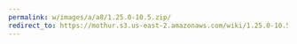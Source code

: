 ```yaml
---
permalink: w/images/a/a8/1.25.0-10.5.zip/
redirect_to: https://mothur.s3.us-east-2.amazonaws.com/wiki/1.25.0-10.5.zip
---
```


